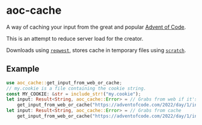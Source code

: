 # aoc-cache

A way of caching your input from the great and popular [Advent of Code].

This is an attempt to reduce server load for the creator.

Downloads using [`reqwest`][reqwest], stores cache in temporary files using
[`scratch`][scratch].

## Example

```rust
use aoc_cache::get_input_from_web_or_cache;
// my.cookie is a file containing the cookie string.
const MY_COOKIE: &str = include_str!("my.cookie");
let input: Result<String, aoc_cache::Error> = // Grabs from web if it's the first run
    get_input_from_web_or_cache("https://adventofcode.com/2022/day/1/input", MY_COOKIE);
let input: Result<String, aoc_cache::Error> = // Grabs from cache
    get_input_from_web_or_cache("https://adventofcode.com/2022/day/1/input", MY_COOKIE);
```

[Advent of Code]: https://adventofcode.com/

[reqwest]: https://docs.rs/reqwest/

[scratch]: https://docs.rs/scratch/